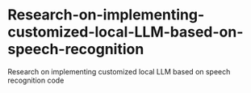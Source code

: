 # Research-on-implementing-customized-local-LLM-based-on-speech-recognition
Research on implementing customized local LLM based on speech recognition code
